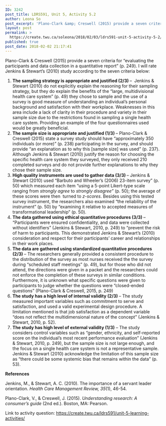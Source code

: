 ```yaml
---
ID: 3242
post_title: LDRS591, Unit 5, Activity 5.2
author: Leona So
post_excerpt: 'Plano-Clark &amp; Creswell (2015) provide a seven criteria for &ldquo;evaluating the participants and data collection in a quantitative report&rdquo; (p. 249). I will rate Jenkins &amp; Stewart&rsquo;s (2010) study according to the seven criteria below: The sampling strategy is appropriate and justified (2/3)&nbsp;&ndash;&nbsp; Jenkins &amp; Stewart (2010) do not explicitly explain the reasoning for their &hellip; <p><a href="https://create.twu.ca/soleona/2018/02/03/ldrs591-unit-5-activity-5-2/">Continue reading<span> "LDRS591, Unit 5, Activity 5.2"</span></a></p>'
layout: post
permalink: >
  https://create.twu.ca/soleona/2018/02/03/ldrs591-unit-5-activity-5-2/
published: true
post_date: 2018-02-02 21:17:41
---
```

Plano-Clark &amp; Creswell (2015) provide a seven criteria for &#8220;evaluating the participants and data collection in a quantitative report&#8221; (p. 249). I will rate Jenkins &amp; Stewart&#8217;s (2010) study according to the seven criteria below:

<ol>
<li><strong>The sampling strategy is appropriate and justified (2/3) </strong>&#8211;  Jenkins &amp; Stewart (2010) do not explicitly explain the reasoning for their sampling strategy, but they do explain the benefits of the &#8220;large, multidivisional health care system&#8221; (p. 49) they chose to sample and the use of a survey is good measure of understanding an individual&#8217;s personal background and satisfaction with their workplace. Weaknesses in this area include a lack of clarity in their procedure and variety in their sample size due to the restrictions found in sampling a single health care system. Providing an example of the four questionnaires used would be greatly beneficial.</li>
<li><strong>The sample size is appropriate and justified (1/3) </strong>&#8211; Plano-Clark &amp; Creswell (2015) state a survey study should have &#8220;approximately 350 individuals (or more)&#8221; (p. 238) participating in the survey, and should provide &#8220;an explanation as to why this [sample size] was used&#8221; (p. 237). Although Jenkins &amp; Stewart (2010) justify the reason for choosing the specific health care system they surveyed, they only received 210 completed surveys and do not provide further explanations to why they chose their sample size.</li>
<li><strong>High quality instruments are used to gather data (3/3) </strong>&#8211; Jenkins &amp; Stewart (2010) used &#8220;Barbuto and Wheeler&#8217;s (2006) 23-item survey&#8221; (p. 50) which measured each item &#8220;using a 5-point Likert-type scale ranging from <em>strongly agree </em>to <em>strongly disagree&#8221; </em>(p. 50); the average of these scores were then  turned to <em>z-scores</em>. Besides using this tested survey instrument, the researchers also examined &#8220;the reliability of the instrument&#8221; (p. 50) by &#8220;examining it relative to accepted measures of transformational leadership&#8221; (p. 50).</li>
<li><strong>The data gathered using ethical quantitative procedures (3/3) </strong>&#8211; &#8220;Participants were ensured confidentiality, and data were collected without identifiers&#8221; (Jenkins &amp; Stewart, 2010, p. 249) to &#8220;prevent the risk of harm to participants. This demonstrated Jenkins &amp; Stewart&#8217;s (2010) consideration and respect for their participants&#8217; career and relationships in their work places.</li>
<li><strong>The data are gathered using standardized quantitative procedures (2/3) </strong>&#8211; The researchers generally provided a consistent procedure to the distribution of the survey as most nurses received the the survey during &#8220;scheduled staff meetings&#8221; (p. 49), but for those who did not attend, the directions were given in a packet and the researchers could not enforce the completion of these surveys in similar conditions. Furthermore, it is unknown what specific questions were given to participants to judge whether the questions were &#8220;closed-ended questions&#8221; (Plano-Clark &amp; Creswell, 2015, p. 249)</li>
<li><strong>The study has a high level of internal validity (2/3) </strong>&#8211; The study measured important variables such as commitment to serve and satisfaction, and used a valid experimental design procedure. A limitation mentioned is that job satisfaction as a dependent variable &#8220;does not reflect the multidimensional nature of the concept&#8221; (Jenkins &amp; Stewart, 2010, p. 52).</li>
<li><strong>The study has high level of external validity (1/3)</strong> &#8211; The study considers control variables such as &#8220;gender, ethnicity, and self-reported score on the individual&#8217;s most recent performance evaluation&#8221; (Jenkins &amp; Stewart, 2010, p. 249), but the sample size is not large enough, and the focus on a single health care system is not a representative sample. Jenkins &amp; Stewart (2010) acknowledge the limitation of this sample size as &#8220;there could be some systemic bias that remains within the data&#8221; (p. 53).</li>
</ol>

<strong>References</strong>

Jenkins, M., &amp; Stewart, A. C. (2010). The importance of a servant leader orientation. <em>Health Care Management Review, 35</em>(1), 46-54.

Plano-Clark, V., &amp; Creswell, J. (2015). <em>Understanding research: A consumer’s guide</em> (2nd ed.). Boston, MA: Pearson.

Link to activity question: https://create.twu.ca/ldrs591/unit-5-learning-activities/